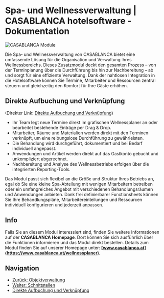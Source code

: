 # Spa- und Wellnessverwaltung | CASABLANCA hotelsoftware - Dokumentation

![CASABLANCA Module](https://docs.casablanca.at/assets/images/spa_wellness-c2f0185a51d9af809211bcb75934407c.jpeg "CASABLANCA Wellnessverwaltung")

Die Spa- und Wellnessverwaltung von CASABLANCA bietet eine umfassende Lösung für die Organisation und Verwaltung Ihres Wellnessbereichs. Dieses Zusatzmodul deckt den gesamten Prozess – von der Terminplanung über die Durchführung bis hin zur Nachbereitung – ab und sorgt für eine effiziente Verwaltung. Dank der nahtlosen Integration in die Hotelsoftware können Sie Termine, Mitarbeiter und Ressourcen zentral steuern und gleichzeitig den Komfort für Ihre Gäste erhöhen.

## Direkte Aufbuchung und Verknüpfung
(Direkter Link: [Direkte Aufbuchung und Verknüpfung](https://docs.casablanca.at/desktop/module/wellness/#direkte-aufbuchung-und-verknüpfung "Direkter Link zu Direkte Aufbuchung und Verknüpfung"))

* Ihr Team legt neue Termine direkt im grafischen Wellnessplaner an oder bearbeitet bestehende Einträge per Drag & Drop.
* Mitarbeiter, Räume und Materialien werden direkt mit den Terminen verknüpft, um eine reibungslose Durchführung zu gewährleisten.
* Die Behandlung wird durchgeführt, dokumentiert und bei Bedarf individuell angepasst.
* Anwendungen und Artikel werden direkt auf das Gastkonto gebucht und unkompliziert abgerechnet.
* Nachbereitung und Analyse des Wellnessbetriebs erfolgen über die integrierten Reporting-Tools.

Das Modul passt sich flexibel an die Größe und Struktur Ihres Betriebs an, egal ob Sie eine kleine Spa-Abteilung mit wenigen Mitarbeitern betreiben oder ein umfangreiches Angebot mit verschiedenen Behandlungsräumen und Anwendungen anbieten. Dank frei definierbarer Functionsheets können Sie Ihre Behandlungspläne, Mitarbeitereinteilungen und Ressourcen individuell konfigurieren und jederzeit anpassen.

## Info

Falls Sie an diesem Modul interessiert sind, finden Sie weitere Informationen auf der **CASABLANCA Homepage**. Dort können Sie sich ausführlich über die Funktionen informieren und das Modul direkt bestellen. Details zum Modul finden Sie auf unserer Homepage unter: **[www.casablanca.at](https://www.casablanca.at/wellnessplaner)**.

## Navigation

* [Zurück: Objektverwaltung](https://docs.casablanca.at/desktop/module/object/)
* [Weiter: Schnittstellen](https://docs.casablanca.at/desktop/interfaces/)
* [Direkte Aufbuchung und Verknüpfung](https://docs.casablanca.at/desktop/module/wellness/#direkte-aufbuchung-und-verknüpfung)